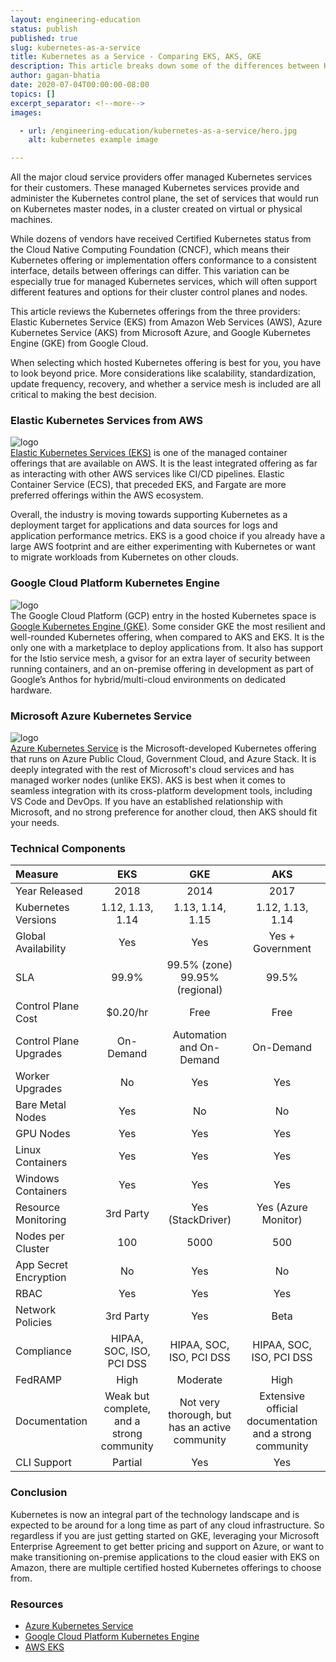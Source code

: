 ```yaml
---
layout: engineering-education
status: publish
published: true
slug: kubernetes-as-a-service
title: Kubernetes as a Service - Comparing EKS, AKS, GKE
description: This article breaks down some of the differences between Kubernetes as a Service from EKS, AKS, and GKE.
author: gagan-bhatia
date: 2020-07-04T00:00:00-08:00
topics: []
excerpt_separator: <!--more-->
images:

  - url: /engineering-education/kubernetes-as-a-service/hero.jpg
    alt: kubernetes example image

---
```

All the major cloud service providers offer managed Kubernetes services for their customers. These managed Kubernetes services provide and administer the Kubernetes control plane, the set of services that would run on Kubernetes master nodes, in a cluster created on virtual or physical machines.
<!--more-->

While dozens of vendors have received Certified Kubernetes status from the Cloud Native Computing Foundation (CNCF), which means their Kubernetes offering or implementation offers conformance to a consistent interface, details between offerings can differ. This variation can be especially true for managed Kubernetes services, which will often support different features and options for their cluster control planes and nodes.

This article reviews the Kubernetes offerings from the three providers: Elastic Kubernetes Service (EKS) from Amazon Web Services (AWS), Azure Kubernetes Service (AKS) from Microsoft Azure, and Google Kubernetes Engine (GKE) from Google Cloud.

When selecting which hosted Kubernetes offering is best for you, you have to look beyond price. More considerations like scalability, standardization, update frequency, recovery, and whether a service mesh is included are all critical to making the best decision.

### Elastic Kubernetes Services from AWS
![logo](/engineering-education/kubernetes-as-a-service/amazon-eks-logo-amazon-eks.png)<br>
[Elastic Kubernetes Services (EKS)](https://aws.amazon.com/eks/) is one of the managed container offerings that are available on AWS. It is the least integrated offering as far as interacting with other AWS services like CI/CD pipelines. Elastic Container Service (ECS), that preceded EKS, and Fargate are more preferred offerings within the AWS ecosystem.

Overall, the industry is moving towards supporting Kubernetes as a deployment target for applications and data sources for logs and application performance metrics. EKS is a good choice if you already have a large AWS footprint and are either experimenting with Kubernetes or want to migrate workloads from Kubernetes on other clouds.

### Google Cloud Platform Kubernetes Engine
![logo](/engineering-education/kubernetes-as-a-service/download.png)<br>
The Google Cloud Platform (GCP) entry in the hosted Kubernetes space is [Google Kubernetes Engine (GKE)](https://cloud.google.com/kubernetes-engine). Some consider GKE the most resilient and well-rounded Kubernetes offering, when compared to AKS and EKS. It is the only one with a marketplace to deploy applications from. It also has support for the Istio service mesh, a  gvisor for an extra layer of security between running containers, and an on-premise offering in development as part of Google’s Anthos for hybrid/multi-cloud environments on dedicated hardware.

### Microsoft Azure Kubernetes Service
![logo](/engineering-education/kubernetes-as-a-service/image.png)<br>
[Azure Kubernetes Service](https://azure.microsoft.com/en-in/services/kubernetes-service/.)
is the Microsoft-developed Kubernetes offering that runs on Azure Public Cloud, Government Cloud, and Azure Stack. It is deeply integrated with the rest of Microsoft's cloud services and has managed worker nodes (unlike EKS). AKS is best when it comes to seamless integration with its cross-platform development tools, including VS Code and DevOps. If you have an established relationship with Microsoft, and no strong preference for another cloud, then AKS should fit your needs.

### Technical Components
|Measure|EKS|GKE|AKS|
|:---------|:---:|:---:|:---:|
|Year Released	|2018|	2014|	2017|
|Kubernetes Versions|	1.12, 1.13, 1.14|	1.13, 1.14, 1.15|	1.12, 1.13, 1.14|
|Global Availability|	Yes|	Yes|	Yes + Government|
|SLA	|99.9%	|99.5% (zone) 99.95% (regional)| 99.5%|
|Control Plane Cost|	$0.20/hr|	Free|	Free|
|Control Plane Upgrades|	On-Demand|	Automation and On-Demand|	On-Demand|
|Worker Upgrades|	No|	Yes|	Yes|
|Bare Metal Nodes|	Yes|	No|	No|
|GPU Nodes|	Yes|	Yes|	Yes|
|Linux Containers	|Yes|	Yes|	Yes|
|Windows Containers	|Yes	|Yes	|Yes|
|Resource Monitoring	|3rd Party	|Yes (StackDriver)|	Yes (Azure Monitor)|
|Nodes per Cluster	|100	|5000	|500|
|App Secret Encryption	|No|	Yes|	No|
|RBAC	|Yes	|Yes	|Yes|
|Network Policies|	3rd Party|	Yes|	Beta|
|Compliance|	HIPAA, SOC, ISO, PCI DSS	|HIPAA, SOC, ISO, PCI DSS	|HIPAA, SOC, ISO, PCI DSS|
|FedRAMP	|High	|Moderate	|High|
|Documentation	|Weak but complete, and a strong community	|Not very thorough, but has an active community	|Extensive official documentation and a strong community|
|CLI Support	|Partial	|Yes	|Yes|

### Conclusion
Kubernetes is now an integral part of the technology landscape and is expected to be around for a long time as part of any cloud infrastructure. So regardless if you are just getting started on GKE, leveraging your Microsoft Enterprise Agreement to get better pricing and support on Azure, or want to make transitioning on-premise applications to the cloud easier with EKS on Amazon, there are multiple certified hosted Kubernetes offerings to choose from.

### Resources
- [Azure Kubernetes Service](https://codeteddy.com/2019/08/15/azure-kubernetes-services-day-three-deploying-asp-net-core-application-to-azure-kubernetes-services/)
- [Google Cloud Platform Kubernetes Engine](https://devopedia.org/google-kubernetes-engine)
- [AWS EKS](https://medium.com/containers-101/getting-started-with-amazon-eks-provisioning-and-adding-clusters-ff02738118e8)
